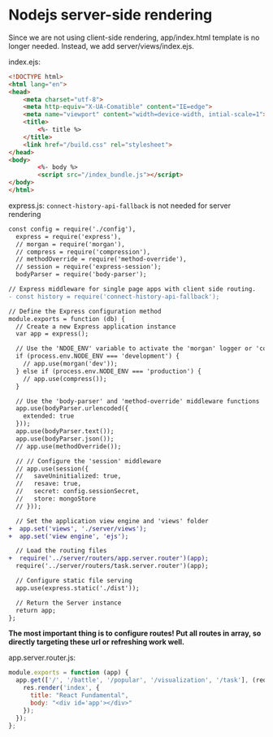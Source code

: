 # Nodejs server-side rendering

Since we are not using client-side rendering, app/index.html template is no longer needed. Instead, we add server/views/index.ejs.

index.ejs:

```html
<!DOCTYPE html>
<html lang="en">
<head>
	<meta charset="utf-8">
	<meta http-equiv="X-UA-Comatible" content="IE=edge">
	<meta name="viewport" content="width=device-width, intial-scale=1">
	<title>
		<%- title %>
	</title>
	<link href="/build.css" rel="stylesheet">
</head>
<body>
		<%- body %>
		<script src="/index_bundle.js"></script>
</body>
</html>
```

express.js: `connect-history-api-fallback` is not needed for server rendering

```diff
const config = require('./config'),
  express = require('express'),
  // morgan = require('morgan'),
  // compress = require('compression'),
  // methodOverride = require('method-override'),
  // session = require('express-session');
  bodyParser = require('body-parser');

// Express middleware for single page apps with client side routing.
- const history = require('connect-history-api-fallback');

// Define the Express configuration method
module.exports = function (db) {
  // Create a new Express application instance
  var app = express();

  // Use the 'NDOE_ENV' variable to activate the 'morgan' logger or 'compress' middleware
  if (process.env.NODE_ENV === 'development') {
    // app.use(morgan('dev'));
  } else if (process.env.NODE_ENV === 'production') {
    // app.use(compress());
  }

  // Use the 'body-parser' and 'method-override' middleware functions
  app.use(bodyParser.urlencoded({
    extended: true
  }));
  app.use(bodyParser.text());
  app.use(bodyParser.json());
  // app.use(methodOverride());

  // // Configure the 'session' middleware
  // app.use(session({
  //   saveUninitialized: true,
  //   resave: true,
  //   secret: config.sessionSecret,
  //   store: mongoStore
  // }));

  // Set the application view engine and 'views' folder
+  app.set('views', './server/views');
+  app.set('view engine', 'ejs');

  // Load the routing files
+  require('../server/routers/app.server.router')(app);
  require('../server/routers/task.server.router')(app);

  // Configure static file serving
  app.use(express.static('./dist'));

  // Return the Server instance
  return app;
};
```

**The most important thing is to configure routes! Put all routes in array, so directly targeting these url or refreshing work well.**

app.server.router.js:

```javascript
module.exports = function (app) {
  app.get(['/', '/battle', '/popular', '/visualization', '/task'], (req, res) => {
    res.render('index', {
      title: "React Fundamental",
      body: "<div id='app'></div>"
    });
  });
};
```

